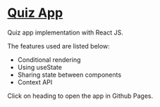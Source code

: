 # [Quiz App](https://papiyan98.github.io/quiz-react-app/ "Quiz App")

Quiz app implementation with React JS.

The features used are listed below:
* Conditional rendering
* Using useState
* Sharing state between components
* Context API

Click on heading to open the app in Github Pages.
